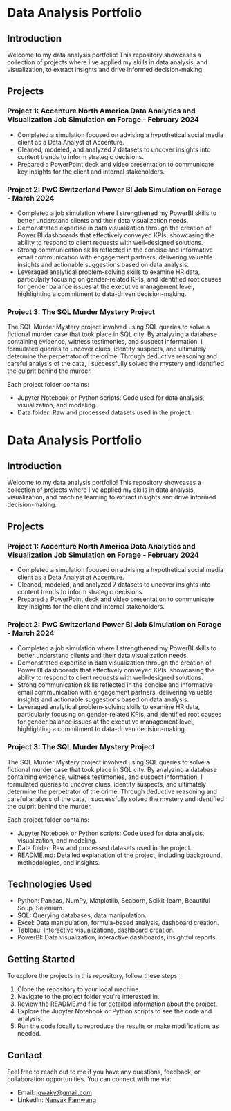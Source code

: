 # Data Analysis Portfolio

## Introduction

Welcome to my data analysis portfolio! This repository showcases a collection of projects where I've applied my skills in data analysis, and visualization, to extract insights and drive informed decision-making.

## Projects

### Project 1: Accenture North America Data Analytics and Visualization Job Simulation on Forage - February 2024

- Completed a simulation focused on advising a hypothetical social media client as a Data Analyst at Accenture.
- Cleaned, modeled, and analyzed 7 datasets to uncover insights into content trends to inform strategic decisions.
- Prepared a PowerPoint deck and video presentation to communicate key insights for the client and internal stakeholders.

### Project 2: PwC Switzerland Power BI Job Simulation on Forage - March 2024

- Completed a job simulation where I strengthened my PowerBI skills to better understand clients and their data visualization needs.
- Demonstrated expertise in data visualization through the creation of Power BI dashboards that effectively conveyed KPIs, showcasing the ability to respond to client requests with well-designed solutions.
- Strong communication skills reflected in the concise and informative email communication with engagement partners, delivering valuable insights and actionable suggestions based on data analysis.
- Leveraged analytical problem-solving skills to examine HR data, particularly focusing on gender-related KPIs, and identified root causes for gender balance issues at the executive management level, highlighting a commitment to data-driven decision-making.

### Project 3: The SQL Murder Mystery Project

The SQL Murder Mystery project involved using SQL queries to solve a fictional murder case that took place in SQL city. By analyzing a database containing evidence, witness testimonies, and suspect information, I formulated queries to uncover clues, identify suspects, and ultimately determine the perpetrator of the crime. Through deductive reasoning and careful analysis of the data, I successfully solved the mystery and identified the culprit behind the murder.


Each project folder contains:

- Jupyter Notebook or Python scripts: Code used for data analysis, visualization, and modeling.
- Data folder: Raw and processed datasets used in the project.
# Data Analysis Portfolio

## Introduction

Welcome to my data analysis portfolio! This repository showcases a collection of projects where I've applied my skills in data analysis, visualization, and machine learning to extract insights and drive informed decision-making.

## Projects

### Project 1: Accenture North America Data Analytics and Visualization Job Simulation on Forage - February 2024

- Completed a simulation focused on advising a hypothetical social media client as a Data Analyst at Accenture.
- Cleaned, modeled, and analyzed 7 datasets to uncover insights into content trends to inform strategic decisions.
- Prepared a PowerPoint deck and video presentation to communicate key insights for the client and internal stakeholders.

### Project 2: PwC Switzerland Power BI Job Simulation on Forage - March 2024

- Completed a job simulation where I strengthened my PowerBI skills to better understand clients and their data visualization needs.
- Demonstrated expertise in data visualization through the creation of Power BI dashboards that effectively conveyed KPIs, showcasing the ability to respond to client requests with well-designed solutions.
- Strong communication skills reflected in the concise and informative email communication with engagement partners, delivering valuable insights and actionable suggestions based on data analysis.
- Leveraged analytical problem-solving skills to examine HR data, particularly focusing on gender-related KPIs, and identified root causes for gender balance issues at the executive management level, highlighting a commitment to data-driven decision-making.

### Project 3: The SQL Murder Mystery Project

The SQL Murder Mystery project involved using SQL queries to solve a fictional murder case that took place in SQL city. By analyzing a database containing evidence, witness testimonies, and suspect information, I formulated queries to uncover clues, identify suspects, and ultimately determine the perpetrator of the crime. Through deductive reasoning and careful analysis of the data, I successfully solved the mystery and identified the culprit behind the murder.


Each project folder contains:

- Jupyter Notebook or Python scripts: Code used for data analysis, visualization, and modeling.
- Data folder: Raw and processed datasets used in the project.
- README.md: Detailed explanation of the project, including background, methodologies, and insights.

## Technologies Used

- Python: Pandas, NumPy, Matplotlib, Seaborn, Scikit-learn, Beautiful Soup, Selenium.
- SQL: Querying databases, data manipulation.
- Excel: Data manipulation, formula-based analysis, dashboard creation.
- Tableau: Interactive visualizations, dashboard creation.
- PowerBI: Data visualization, interactive dashboards, insightful reports.

## Getting Started

To explore the projects in this repository, follow these steps:

1. Clone the repository to your local machine.
2. Navigate to the project folder you're interested in.
3. Review the README.md file for detailed information about the project.
4. Explore the Jupyter Notebook or Python scripts to see the code and analysis.
5. Run the code locally to reproduce the results or make modifications as needed.

## Contact

Feel free to reach out to me if you have any questions, feedback, or collaboration opportunities. You can connect with me via:

- Email: igwaky@gmail.com
- LinkedIn: [Nanyak Famwang](https://www.linkedin.com/in/nanyak-famwang/)
